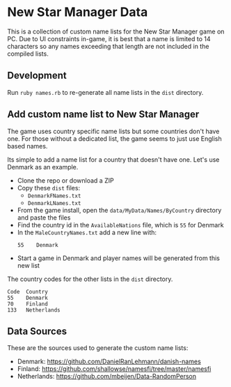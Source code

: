 # New Star Manager Data

This is a collection of custom name lists for the New Star Manager game on PC. Due to UI constraints in-game, it is best that a name is limited to 14 characters so any names exceeding that length are not included in the compiled lists.

## Development

Run `ruby names.rb` to re-generate all name lists in the `dist` directory.

## Add custom name list to New Star Manager

The game uses country specific name lists but some countries don't have one. For those without a dedicated list, the game seems to just use English based names.

Its simple to add a name list for a country that doesn't have one. Let's use Denmark as an example.

- Clone the repo or download a ZIP
- Copy these `dist` files:
  - `DenmarkFNames.txt`
  - `DenmarkLNames.txt`
- From the game install, open the `data/MyData/Names/ByCountry` directory and paste the files
- Find the country id in the `AvailableNations` file, which is `55` for Denmark
- In the `MaleCountryNames.txt` add a new line with:
    ```
    55    Denmark
    ```
- Start a game in Denmark and player names will be generated from this new list

The country codes for the other lists in the `dist` directory.

```
Code  Country
55    Denmark
70    Finland
133   Netherlands
```

## Data Sources

These are the sources used to generate the custom name lists:
* Denmark: https://github.com/DanielRanLehmann/danish-names
* Finland: https://github.com/shallowse/namesfi/tree/master/namesfi
* Netherlands: https://github.com/mbeijen/Data-RandomPerson

